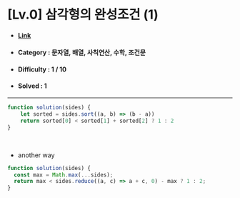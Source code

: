 # [Lv.0] 삼각형의 완성조건 (1) 
* #### [Link](https://school.programmers.co.kr/learn/courses/30/lessons/120889)
* #### Category : 문자열, 배열, 사칙연산, 수학, 조건문
* #### Difficulty : 1 / 10  
* #### Solved : 1

<hr />

```js
function solution(sides) {
    let sorted = sides.sort((a, b) => (b - a))
    return sorted[0] < sorted[1] + sorted[2] ? 1 : 2
}
```

<br />

* another way  
```js
function solution(sides) {
  const max = Math.max(...sides);
  return max < sides.reduce((a, c) => a + c, 0) - max ? 1 : 2;
}
```